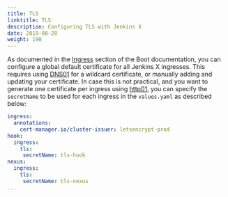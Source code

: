 ```yaml
---
title: TLS
linktitle: TLS
description: Configuring TLS with Jenkins X
date: 2019-08-28
weight: 190
---
```


As documented in the [Ingress](/docs/install-setup/boot/ingress/) section of the Boot documentation, you can configure a global default certificate for all Jenkins X ingresses.
This requires using [DNS01](https://cert-manager.io/docs/configuration/acme/dns01/) for a wildcard certificate, or manually adding and updating your certificate.
In case this is not practical, and you want to generate one certificate per ingress using [http01](https://cert-manager.io/docs/configuration/acme/http01/), you can specify the `secretName` to be used for each ingress in the `values.yaml` as described below:

```yaml
ingress:
  annotations:
    cert-manager.io/cluster-issuer: letsencrypt-prod
hook:
  ingress:
    tls:
     secretName: tls-hook
nexus:
  ingress:
    tls:
     secretName: tls-nexus
...
```
